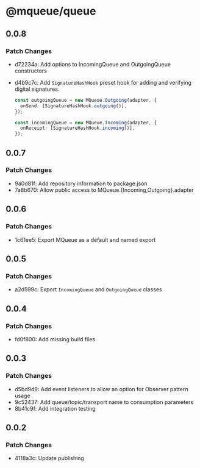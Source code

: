 # @mqueue/queue

## 0.0.8

### Patch Changes

- d72234a: Add options to IncomingQueue and OutgoingQueue constructors
- d4b9c7c: Add `SignatureHashHook` preset hook for adding and verifying digital
  signatures.

  ```ts
  const outgoingQueue = new MQueue.Outgoing(adapter, {
    onSend: [SignatureHashHook.outgoing()],
  });

  const incomingQueue = new MQueue.Incoming(adapter, {
    onReceipt: [SignatureHashHook.incoming()],
  });
  ```

## 0.0.7

### Patch Changes

- 9a0d81f: Add repository information to package.json
- 7a8b670: Allow public access to MQueue.{Incoming,Outgoing}.adapter

## 0.0.6

### Patch Changes

- 1c61ee5: Export MQueue as a default and named export

## 0.0.5

### Patch Changes

- a2d599c: Export `IncomingQueue` and `OutgoingQueue` classes

## 0.0.4

### Patch Changes

- fd0f800: Add missing build files

## 0.0.3

### Patch Changes

- d5bd9d9: Add event listeners to allow an option for Observer pattern usage
- 9c52437: Add queue/topic/transport name to consumption parameters
- 8b41c9f: Add integration testing

## 0.0.2

### Patch Changes

- 4118a3c: Update publishing
